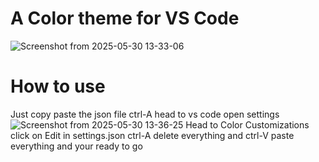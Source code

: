 # A Color theme for VS Code 
![Screenshot from 2025-05-30 13-33-06](https://github.com/user-attachments/assets/5a687bc8-1460-42df-9ea2-07df754c7871)

# How to use
Just copy paste the json file ctrl-A head to vs code open settings 
![Screenshot from 2025-05-30 13-36-25](https://github.com/user-attachments/assets/121f02dd-9211-4097-8d70-f77a7ea14c83)
Head to Color Customizations click on Edit in settings.json
ctrl-A delete everything 
and ctrl-V paste everything and your ready to go
